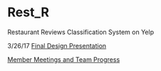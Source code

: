 # Rest_R
Restaurant Reviews Classification System on Yelp 

3/26/17
[Final Design Presentation](https://docs.google.com/presentation/d/140vld0XzrDRSW93MdRXBa94WLy8G_UAS8YLDQMoFkTE/edit)

[Member Meetings and Team Progress](https://github.com/arvin36987/Rest_R/blob/master/MeetingnProgess.md/edit)
